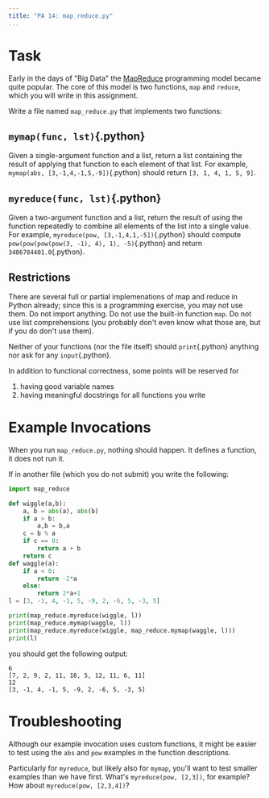 ```yaml
---
title: "PA 14: map_reduce.py"
...
```


# Task

Early in the days of "Big Data" the [MapReduce](https://en.wikipedia.org/wiki/MapReduce) programming model became quite popular.
The core of this model is two functions, `map` and `reduce`, which you will write in this assignment.

Write a file named `map_reduce.py` that implements two functions:

## `mymap(func, lst)`{.python}

Given a single-argument function and a list, return a list containing the result of applying that function to each element of that list.
For example, `mymap(abs, [3,-1,4,-1,5,-9])`{.python} should return `[3, 1, 4, 1, 5, 9]`.

## `myreduce(func, lst)`{.python}

Given a two-argument function and a list, return the result of using the function repeatedly to combine all elements of the list into a single value.
For example, `myreduce(pow, [3,-1,4,1,-5])`{.python} should compute `pow(pow(pow(pow(3, -1), 4), 1), -5)`{.python} and return `3486784401.0`{.python}.

## Restrictions

There are several full or partial implemenations of map and reduce in Python already; since this is a programming exercise, you may not use them.
Do not import anything.
Do not use the built-in function `map`.
Do not use list comprehensions (you probably don't even know what those are, but if you do don't use them).

Neither of your functions (nor the file itself) should `print`{.python} anything nor ask for any `input`{.python}.

In addition to functional correctness, some points will be reserved for

1.  having good variable names
1.  having meaningful docstrings for all functions you write

# Example Invocations

When you run `map_reduce.py`, nothing should happen.
It defines a function, it does not run it.

If in another file (which you do not submit) you write the following:

````python
import map_reduce

def wiggle(a,b):
    a, b = abs(a), abs(b)
    if a > b:
        a,b = b,a
    c = b % a
    if c == 0:
        return a + b
    return c
def waggle(a):
    if a < 0:
        return -2*a
    else:
        return 2*a+1
l = [3, -1, 4, -1, 5, -9, 2, -6, 5, -3, 5]

print(map_reduce.myreduce(wiggle, l))
print(map_reduce.mymap(waggle, l))
print(map_reduce.myreduce(wiggle, map_reduce.mymap(waggle, l)))
print(l)
````

you should get the following output:

````
6
[7, 2, 9, 2, 11, 18, 5, 12, 11, 6, 11]
12
[3, -1, 4, -1, 5, -9, 2, -6, 5, -3, 5]
````

# Troubleshooting

Although our example invocation uses custom functions, it might be easier to test using the `abs` and `pow` examples in the function descriptions.

Particularly for `myreduce`, but likely also for `mymap`, you'll want to test smaller examples than we have first.
What's `myreduce(pow, [2,3])`, for example?
How about `myreduce(pow, [2,3,4])`?
